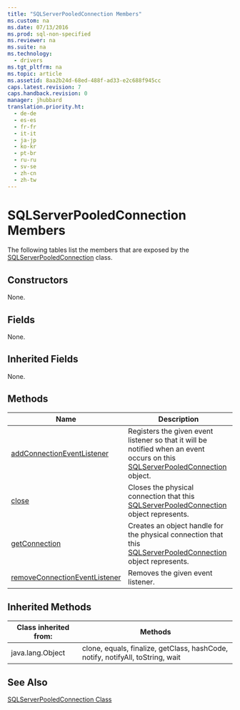 ```yaml
---
title: "SQLServerPooledConnection Members"
ms.custom: na
ms.date: 07/13/2016
ms.prod: sql-non-specified
ms.reviewer: na
ms.suite: na
ms.technology: 
  - drivers
ms.tgt_pltfrm: na
ms.topic: article
ms.assetid: 8aa2b24d-68ed-488f-ad33-e2c688f945cc
caps.latest.revision: 7
caps.handback.revision: 0
manager: jhubbard
translation.priority.ht: 
  - de-de
  - es-es
  - fr-fr
  - it-it
  - ja-jp
  - ko-kr
  - pt-br
  - ru-ru
  - sv-se
  - zh-cn
  - zh-tw
---
```

# SQLServerPooledConnection Members
  The following tables list the members that are exposed by the [SQLServerPooledConnection](../content/SQLServerPooledConnection-Class.md) class.  
  
## Constructors  
 None.  
  
## Fields  
 None.  
  
## Inherited Fields  
 None.  
  
## Methods  
  
|Name|Description|  
|----------|-----------------|  
|[addConnectionEventListener](../content/addConnectionEventListener-Method--SQLServerPooledConnection-.md)|Registers the given event listener so that it will be notified when an event occurs on this [SQLServerPooledConnection](../content/SQLServerPooledConnection-Class.md) object.|  
|[close](../content/close-Method--SQLServerPooledConnection-.md)|Closes the physical connection that this [SQLServerPooledConnection](../content/SQLServerPooledConnection-Class.md) object represents.|  
|[getConnection](../content/getConnection-Method--SQLServerPooledConnection-.md)|Creates an object handle for the physical connection that this [SQLServerPooledConnection](../content/SQLServerPooledConnection-Class.md) object represents.|  
|[removeConnectionEventListener](../content/removeConnectionEventListener-Method--SQLServerPooledConnection-.md)|Removes the given event listener.|  
  
## Inherited Methods  
  
|Class inherited from:|Methods|  
|---------------------------|-------------|  
|java.lang.Object|clone, equals, finalize, getClass, hashCode, notify, notifyAll, toString, wait|  
  
## See Also  
 [SQLServerPooledConnection Class](../content/SQLServerPooledConnection-Class.md)  
  
  